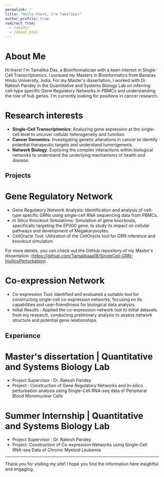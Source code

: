 ```yaml
---
permalink: /
title: "Hello there, I'm Tamalika!"
author_profile: true
redirect_from: 
  - /about/
  - /about.html
---
```



About Me
======
Hi there! I'm Tamalika Das, a Bioinformatician  with a keen interest in Single-Cell Transcriptomics.  I pursued my Masters in Bioinformatics from Banaras Hindu University, India.  For my Master's dissertation, I worked with Dr. Rakesh Pandey in the Quantitative and Systems Biology Lab on inferring cell-type specific Gene Regulatory Networks in PBMCs and understanding the role of hub genes. I'm currently looking for positions in cancer research.

Research interests
======
- **Single-Cell Transcriptomics**: Analyzing gene expression at the single-cell level to uncover cellular heterogeneity and function.
- **Cancer Genomics**: Investigating genetic alterations in cancer to identify potential therapeutic targets and understand tumorigenesis.
- **Network Biology**: Exploring the complex interactions within biological networks to understand the underlying mechanisms of health and disease.

Projects
------

Gene Regulatory Network
======
- Gene Regulatory Network Analysis: Identification and analysis of cell-type specific GRNs using single-cell RNA sequencing data from PBMCs.
- In Silico Knockout Simulations: Simulation of gene knockouts, specifically targeting the EP300 gene, to study its impact on cellular pathways and development of Megakaryocytes.
- CellOracle Tool: Utilization of the CellOracle tool for GRN inference and knockout simulation.

For more details, you can check out the GitHub repository of my Master's dissertation :(https://github.com/Tamalikaaa18/SingleCell-GRN-InsilicoPerturbation).

Co-expression Network
======
- Co-expression Tool: Identified and evaluated a suitable tool for constructing single-cell co-expression networks, focusing on its capabilities and user-friendliness for biological data analysis.
- Initial Results : Applied the co-expression network tool to initial datasets from my research, conducting preliminary analysis to assess network structure and potential gene relationships.

Experience
------

Master's dissertation | Quantitative and Systems Biology Lab
======
- Project Supervisor : Dr. Rakesh Pandey
- Project : Construction of Gene Regulatory Networks and In-silico perturbation analysis using Single-Cell RNA-seq data of Peripheral Blood Mononuclear Cells

Summer Internship | Quantitative and Systems Biology Lab
======
- Project Supervisor : Dr. Rakesh Pandey
- Project: Construction of Co-expression Networks using Single-Cell RNA-seq Data of Chronic Myeloid Leukemia

---

Thank you for visiting my site! I hope you find the information here insightful and engaging.
